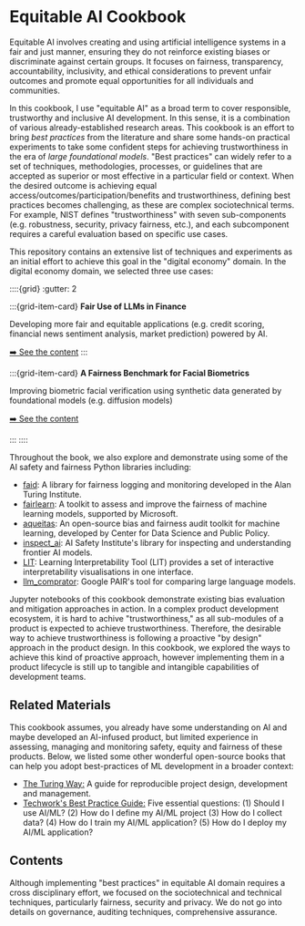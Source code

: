 # Equitable AI Cookbook

Equitable AI involves creating and using artificial intelligence systems in a fair and just manner, ensuring they do not reinforce existing biases or discriminate against certain groups. It focuses on fairness, transparency, accountability, inclusivity, and ethical considerations to prevent unfair outcomes and promote equal opportunities for all individuals and communities.

In this cookbook, I use "equitable AI" as a broad term to cover responsible, trustworthy and inclusive AI development. In this sense, it is a combination of various already-established research areas. This cookbook is an effort to bring *best practices* from the literature and share some hands-on practical experiments to take some confident steps for achieving trustworthiness in the era of *large foundational models*. "Best practices" can widely refer to a set of techniques, methodologies, processes, or guidelines that are accepted as superior or most effective in a particular field or context. When the desired outcome is achieving equal access/outcomes/participation/benefits and trustworthiness, defining best practices becomes challenging, as these are complex sociotechnical terms. For example, NIST defines "trustworthiness" with seven sub-components (e.g. robustness, security, privacy fairness, etc.), and each subcomponent requires a careful evaluation based on specific use cases. 

This repository contains an extensive list of techniques and experiments as an initial effort to achieve this goal in the "digital economy" domain. In the digital economy domain, we selected three use cases:

::::{grid}
:gutter: 2

:::{grid-item-card}
**Fair Use of LLMs in Finance**

Developing more fair and equitable applications (e.g. credit scoring, financial news sentiment analysis, market prediction) powered by AI.

[➡️ See the content](./usecases/finance/introduction.md)
:::

:::{grid-item-card}
**A Fairness Benchmark for Facial Biometrics**

Improving biometric facial verification using synthetic data generated by foundational models (e.g. diffusion models)

[➡️ See the content](./usecases/biometrics/introduction.md)

:::
::::

Throughout the book, we also explore and demonstrate using some of the AI safety and fairness Python libraries including:

- [faid](https://github.com/asabuncuoglu13/faid): A library for fairness logging and monitoring developed in the Alan Turing Institute.
- [fairlearn](https://github.com/fairlearn/fairlearn): A toolkit to assess and improve the fairness of machine learning models, supported by Microsoft.
- [aqueitas](https://github.com/dssg/aequitas): An open-source bias and fairness audit toolkit for machine learning, developed by Center for Data Science and Public Policy.
- [inspect_ai](https://github.com/UKGovernmentBEIS/inspect_ai): AI Safety Institute's library for inspecting and understanding frontier AI models.
- [LIT](https://github.com/PAIR-code/lit): Learning Interpretability Tool (LIT) provides a set of interactive interpretability visualisations in one interface.
- [llm_comprator](https://github.com/PAIR-code/llm-comparator): Google PAIR's tool for comparing large language models.

Jupyter notebooks of this cookbook demonstrate existing bias evaluation and mitigation approaches in action. In a complex product development ecosystem, it is hard to achive "trustworthiness," as all sub-modules of a product is expected to achieve trustworthiness. Therefore, the desirable way to achieve trustworthiness is following a proactive "by design" approach in the product design. In this cookbook, we explored the ways to achieve this kind of proactive approach, however implementing them in a product lifecycle is still up to tangible and intangible capabilities of development teams.

## Related Materials

This cookbook assumes, you already have some understanding on AI and maybe developed an AI-infused product, but limited experience in assessing, managing and monitoring safety, equity and fairness of these products. Below, we listed some other wonderful open-source books that can help you adopt best-practices of ML development in a broader context:

- [The Turing Way:](https://book.the-turing-way.org/index.html) A guide for reproducible project design, development and management.
- [Techwork's Best Practice Guide:](https://techworkshub.github.io/best-practice-guide/index.html) Five essential questions: (1) Should I use AI/ML? (2) How do I define my AI/ML project (3) How do I collect data? (4) How do I train my AI/ML application? (5) How do I deploy my AI/ML application?

## Contents

Although implementing "best practices" in equitable AI domain requires a cross disciplinary effort, we focused on the sociotechnical and technical techniques, particularly fairness, security and privacy. We do not go into details on governance, auditing techniques, comprehensive assurance.

```{tableofcontents}
```